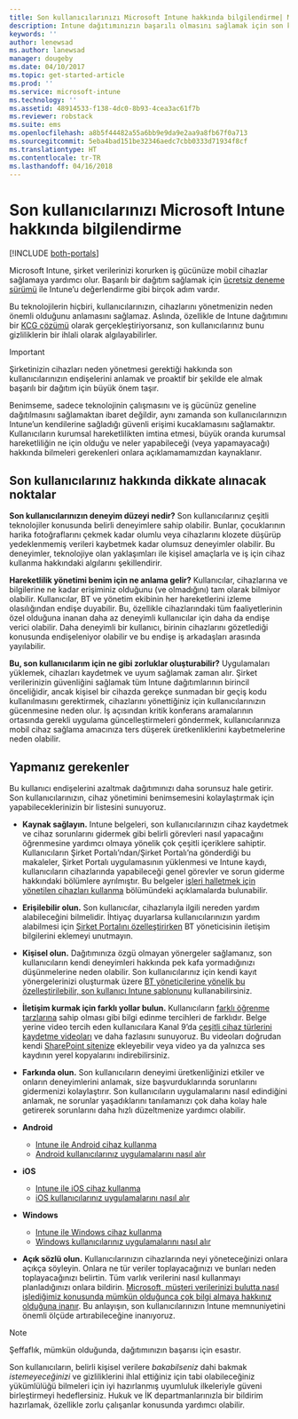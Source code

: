 ```yaml
---
title: Son kullanıcılarınızı Microsoft Intune hakkında bilgilendirme| Microsoft Intune
description: Intune dağıtımınızın başarılı olmasını sağlamak için son kullanıcılarınızla bilgi paylaşın.
keywords: ''
author: lenewsad
ms.author: lanewsad
manager: dougeby
ms.date: 04/10/2017
ms.topic: get-started-article
ms.prod: ''
ms.service: microsoft-intune
ms.technology: ''
ms.assetid: 48914533-f138-4dc0-8b93-4cea3ac61f7b
ms.reviewer: robstack
ms.suite: ems
ms.openlocfilehash: a8b5f44482a55a6bb9e9da9e2aa9a8fb67f0a713
ms.sourcegitcommit: 5eba4bad151be32346aedc7cbb0333d71934f8cf
ms.translationtype: HT
ms.contentlocale: tr-TR
ms.lasthandoff: 04/16/2018
---
```

# <a name="how-to-educate-your-end-users-about-microsoft-intune"></a>Son kullanıcılarınızı Microsoft Intune hakkında bilgilendirme

[!INCLUDE [both-portals](./includes/note-for-both-portals.md)]

Microsoft Intune, şirket verilerinizi korurken iş gücünüze mobil cihazlar sağlamaya yardımcı olur. Başarılı bir dağıtım sağlamak için [ücretsiz deneme sürümü](app-sdk.md) ile Intune’u değerlendirme gibi birçok adım vardır.

Bu teknolojilerin hiçbiri, kullanıcılarınızın, cihazlarını yönetmenizin neden önemli olduğunu anlamasını sağlamaz. Aslında, özellikle de Intune dağıtımını bir [KCG çözümü](/enterprise-mobility-security/solutions/byod-design-considerations-guide) olarak gerçekleştiriyorsanız, son kullanıcılarınız bunu gizliliklerin bir ihlali olarak algılayabilirler.

> [!Important]
> Şirketinizin cihazları neden yönetmesi gerektiği hakkında son kullanıcılarınızın endişelerini anlamak ve proaktif bir şekilde ele almak başarılı bir dağıtım için büyük önem taşır.

Benimseme, sadece teknolojinin çalışmasını ve iş gücünüz geneline dağıtılmasını sağlamaktan ibaret değildir, aynı zamanda son kullanıcılarınızın Intune’un kendilerine sağladığı güvenli erişimi kucaklamasını sağlamaktır. Kullanıcıların kurumsal hareketlilikten imtina etmesi, büyük oranda kurumsal hareketliliğin ne için olduğu ve neler yapabileceği (veya yapamayacağı) hakkında bilmeleri gerekenleri onlara açıklamamamızdan kaynaklanır.

## <a name="things-to-consider-about-your-end-users"></a>Son kullanıcılarınız hakkında dikkate alınacak noktalar

__Son kullanıcılarınızın deneyim düzeyi nedir?__ Son kullanıcılarınız çeşitli teknolojiler konusunda belirli deneyimlere sahip olabilir. Bunlar, çocuklarının harika fotoğraflarını çekmek kadar olumlu veya cihazlarını klozete düşürüp yedeklenmemiş verileri kaybetmek kadar olumsuz deneyimler olabilir. Bu deneyimler, teknolojiye olan yaklaşımları ile kişisel amaçlarla ve iş için cihaz kullanma hakkındaki algılarını şekillendirir.

__Hareketlilik yönetimi benim için ne anlama gelir?__ Kullanıcılar, cihazlarına ve bilgilerine ne kadar erişiminiz olduğunu (ve olmadığını) tam olarak bilmiyor olabilir. Kullanıcılar, BT ve yönetim ekibinin her hareketlerini izleme olasılığından endişe duyabilir. Bu, özellikle cihazlarındaki tüm faaliyetlerinin özel olduğuna inanan daha az deneyimli kullanıcılar için daha da endişe verici olabilir. Daha deneyimli bir kullanıcı, birinin cihazlarını gözetlediği konusunda endişeleniyor olabilir ve bu endişe iş arkadaşları arasında yayılabilir.

__Bu, son kullanıcılarım için ne gibi zorluklar oluşturabilir?__ Uygulamaları yüklemek, cihazları kaydetmek ve uyum sağlamak zaman alır. Şirket verilerinizin güvenliğini sağlamak tüm Intune dağıtımlarının birincil önceliğidir, ancak kişisel bir cihazda gerekçe sunmadan bir geçiş kodu kullanılmasını gerektirmek, cihazlarını yönettiğiniz için kullanıcılarınızın gücenmesine neden olur. İş açısından kritik konferans aramalarının ortasında gerekli uygulama güncelleştirmeleri göndermek, kullanıcılarınıza mobil cihaz sağlama amacınıza ters düşerek üretkenliklerini kaybetmelerine neden olabilir.

## <a name="things-you-should-do"></a>Yapmanız gerekenler

Bu kullanıcı endişelerini azaltmak dağıtımınızı daha sorunsuz hale getirir. Son kullanıcılarınızın, cihaz yönetimini benimsemesini kolaylaştırmak için yapabileceklerinizin bir listesini sunuyoruz.

* __Kaynak sağlayın.__ Intune belgeleri, son kullanıcılarınızın cihaz kaydetmek ve cihaz sorunlarını gidermek gibi belirli görevleri nasıl yapacağını öğrenmesine yardımcı olmaya yönelik çok çeşitli içeriklere sahiptir. Kullanıcıların Şirket Portalı’ndan/Şirket Portalı’na gönderdiği bu makaleler, Şirket Portalı uygulamasının yüklenmesi ve Intune kaydı, kullanıcıların cihazlarında yapabileceği genel görevler ve sorun giderme hakkındaki bölümlere ayrılmıştır. Bu belgeler [işleri halletmek için yönetilen cihazları kullanma](/intune-user-help/use-managed-devices-to-get-work-done) bölümündeki açıklamalarda bulunabilir.

* __Erişilebilir olun.__ Son kullanıcılar, cihazlarıyla ilgili nereden yardım alabileceğini bilmelidir. İhtiyaç duyarlarsa kullanıcılarınızın yardım alabilmesi için [Şirket Portalını özelleştirirken](company-portal-customize.md) BT yöneticisinin iletişim bilgilerini eklemeyi unutmayın.

* __Kişisel olun.__ Dağıtımınıza özgü olmayan yönergeler sağlamanız, son kullanıcıların kendi deneyimleri hakkında pek kafa yormadığınızı düşünmelerine neden olabilir. Son kullanıcılarınız için kendi kayıt yönergelerinizi oluşturmak üzere [BT yöneticilerine yönelik bu özelleştirilebilir, son kullanıcı Intune şablonunu](https://gallery.technet.microsoft.com/office/Intune-End-User-Enrollment-3a0c9b0c) kullanabilirsiniz.

* __İletişim kurmak için farklı yollar bulun.__ Kullanıcıların [farklı öğrenme tarzlarına](https://www.umassd.edu/dss/resources/facultystaff/howtoteachandaccommodate/howtoaccommodatedifferentlearningstyles/) sahip olması gibi bilgi edinme tercihleri de farklıdır. Belge yerine video tercih eden kullanıcılara Kanal 9’da [çeşitli cihaz türlerini kaydetme videoları](https://channel9.msdn.com/Series/IntuneEnrollment) ve daha fazlasını sunuyoruz. Bu videoları doğrudan kendi [SharePoint sitenize](https://support.office.com/article/Embed-a-video-from-Office-365-Video-59e19984-c34e-4be8-889b-f6fa93910581) ekleyebilir veya video ya da yalnızca ses kaydının yerel kopyalarını indirebilirsiniz.

* __Farkında olun.__ Son kullanıcıların deneyimi üretkenliğinizi etkiler ve onların deneyimlerini anlamak, size başvurduklarında sorunlarını gidermenizi kolaylaştırır. Son kullanıcıların uygulamalarını nasıl edindiğini anlamak, ne sorunlar yaşadıklarını tanılamanızı çok daha kolay hale getirerek sorunlarını daha hızlı düzeltmenize yardımcı olabilir.

* **Android**
  * [Intune ile Android cihaz kullanma](/intune-user-help/using-your-android-device-with-intune)
  * [Android kullanıcılarınız uygulamalarını nasıl alır](end-user-apps-android.md)

* **iOS**
  * [Intune ile iOS cihaz kullanma](/intune-user-help/using-your-ios-device-with-intune)
  * [iOS kullanıcılarınız uygulamalarını nasıl alır](end-user-apps-ios.md)

* **Windows**
  * [Intune ile Windows cihaz kullanma](/intune-user-help/using-your-windows-device-with-intune)
  * [Windows kullanıcılarınız uygulamalarını nasıl alır](end-user-apps-windows.md)

* __Açık sözlü olun.__ Kullanıcılarınızın cihazlarında neyi yöneteceğinizi onlara açıkça söyleyin. Onlara ne tür veriler toplayacağınızı ve bunları neden toplayacağınızı belirtin. Tüm varlık verilerini nasıl kullanmayı planladığınızı onlara bildirin. [Microsoft, müşteri verilerinizi bulutta nasıl işlediğimiz konusunda mümkün olduğunca çok bilgi almaya hakkınız olduğuna inanır](https://www.microsoft.com/trustcenter/about/transparency). Bu anlayışın, son kullanıcılarınızın Intune memnuniyetini önemli ölçüde artırabileceğine inanıyoruz.

>[!Note]
> Şeffaflık, mümkün olduğunda, dağıtımınızın başarısı için esastır.

Son kullanıcıların, belirli kişisel verilere *bakabilseniz* dahi bakmak *istemeyeceğinizi* ve gizliliklerini ihlal ettiğiniz için tabi olabileceğiniz yükümlülüğü bilmeleri için iyi hazırlanmış uyumluluk ilkeleriyle güveni birleştirmeyi hedeflersiniz. Hukuk ve İK departmanlarınızla bir bildirim hazırlamak, özellikle zorlu çalışanlar konusunda yardımcı olabilir.
